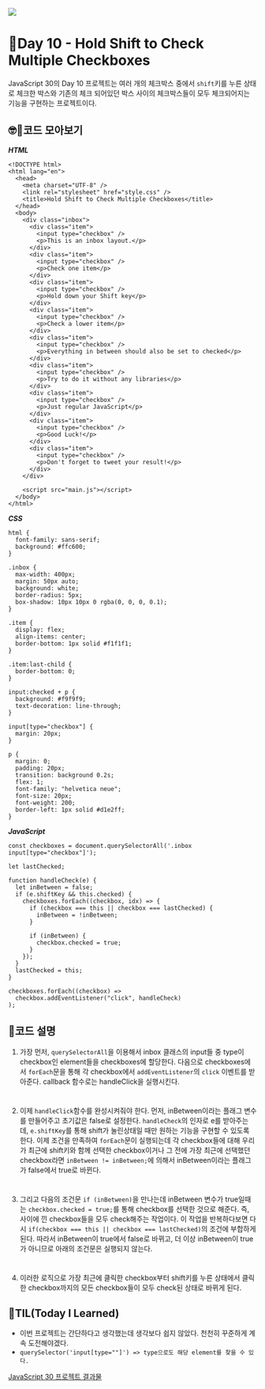 ![](https://javascript30.com/images/JS3-social-share.png)

# 📖Day 10 - Hold Shift to Check Multiple Checkboxes

JavaScript 30의 Day 10 프로젝트는 여러 개의 체크박스 중에서 `shift`키를 누른 상태로 체크한 박스와 기존의 체크 되어있던 박스 사이의 체크박스들이 모두 체크되어지는 기능을 구현하는 프로젝트이다.

## 🤓📄코드 모아보기

_**HTML**_

```
<!DOCTYPE html>
<html lang="en">
  <head>
    <meta charset="UTF-8" />
    <link rel="stylesheet" href="style.css" />
    <title>Hold Shift to Check Multiple Checkboxes</title>
  </head>
  <body>
    <div class="inbox">
      <div class="item">
        <input type="checkbox" />
        <p>This is an inbox layout.</p>
      </div>
      <div class="item">
        <input type="checkbox" />
        <p>Check one item</p>
      </div>
      <div class="item">
        <input type="checkbox" />
        <p>Hold down your Shift key</p>
      </div>
      <div class="item">
        <input type="checkbox" />
        <p>Check a lower item</p>
      </div>
      <div class="item">
        <input type="checkbox" />
        <p>Everything in between should also be set to checked</p>
      </div>
      <div class="item">
        <input type="checkbox" />
        <p>Try to do it without any libraries</p>
      </div>
      <div class="item">
        <input type="checkbox" />
        <p>Just regular JavaScript</p>
      </div>
      <div class="item">
        <input type="checkbox" />
        <p>Good Luck!</p>
      </div>
      <div class="item">
        <input type="checkbox" />
        <p>Don't forget to tweet your result!</p>
      </div>
    </div>

    <script src="main.js"></script>
  </body>
</html>
```

_**CSS**_

```
html {
  font-family: sans-serif;
  background: #ffc600;
}

.inbox {
  max-width: 400px;
  margin: 50px auto;
  background: white;
  border-radius: 5px;
  box-shadow: 10px 10px 0 rgba(0, 0, 0, 0.1);
}

.item {
  display: flex;
  align-items: center;
  border-bottom: 1px solid #f1f1f1;
}

.item:last-child {
  border-bottom: 0;
}

input:checked + p {
  background: #f9f9f9;
  text-decoration: line-through;
}

input[type="checkbox"] {
  margin: 20px;
}

p {
  margin: 0;
  padding: 20px;
  transition: background 0.2s;
  flex: 1;
  font-family: "helvetica neue";
  font-size: 20px;
  font-weight: 200;
  border-left: 1px solid #d1e2ff;
}
```

_**JavaScript**_

```
const checkboxes = document.querySelectorAll('.inbox input[type="checkbox"]');

let lastChecked;

function handleCheck(e) {
  let inBetween = false;
  if (e.shiftKey && this.checked) {
    checkboxes.forEach((checkbox, idx) => {
      if (checkbox === this || checkbox === lastChecked) {
        inBetween = !inBetween;
      }

      if (inBetween) {
        checkbox.checked = true;
      }
    });
  }
  lastChecked = this;
}

checkboxes.forEach((checkbox) =>
  checkbox.addEventListener("click", handleCheck)
);
```

## 🔎코드 설명

1.  가장 먼저, `querySelectorAll`을 이용해서 inbox 클래스의 input들 중 type이 checkbox인 element들을 checkboxes에 할당한다. 다음으로 checkboxes에서 `forEach`문을 통해 각 checkbox에서 `addEventListener`의 `click` 이벤트를 받아준다. callback 함수로는 handleClick을 실행시킨다.

#

2.  이제 `handleClick`함수를 완성시켜줘야 한다. 먼저, inBetween이라는 플래그 변수를 만들어주고 초기값은 false로 설정한다. `handleCheck`의 인자로 e를 받아주는데, `e.shiftKey`를 통해 shift가 눌린상태일 때만 원하는 기능을 구현할 수 있도록 한다. 이제 조건을 만족하여 `forEach`문이 실행되는데 각 checkbox들에 대해 우리가 최근에 shift키와 함께 선택한 checkbox이거나 그 전에 가장 최근에 선택했던 checkbox라면 `inBetween != inBetween;`에 의해서 inBetween이라는 플래그가 false에서 true로 바뀐다.

#

3.  그리고 다음의 조건문 `if (inBetween)`을 만나는데 inBetween 변수가 true일때는 `checkbox.checked = true;`를 통해 checkbox를 선택한 것으로 해준다. 즉, 사이에 낀 checkbox들을 모두 check해주는 작업이다. 이 작업을 반복하다보면 다시 `if(checkbox === this || checkbox === lastChecked)`의 조건에 부합하게 된다. 따라서 inBetween이 true에서 false로 바뀌고, 더 이상 inBetween이 true가 아니므로 아래의 조건문은 실행되지 않는다.

#

4.  이러한 로직으로 가장 최근에 클릭한 checkbox부터 shift키를 누른 상태에서 클릭한 checkbox까지의 모든 checkbox들이 모두 check된 상태로 바뀌게 된다.

## 🚀TIL(Today I Learned)

- 이번 프로젝트는 간단하다고 생각했는데 생각보다 쉽지 않았다. 천천히 꾸준하게 계속 도전해야겠다.
- `querySelector('input[type=""]') => type으로도 해당 element를 찾을 수 있다.`

[JavaScript 30 프로젝트 결과물](https://mjn9ine.github.io/javascript-30days/)

